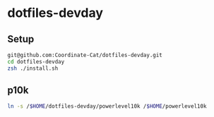 # dotfiles-devday

## Setup

```bash
git@github.com:Coordinate-Cat/dotfiles-devday.git
cd dotfiles-devday
zsh ./install.sh
```

## p10k

```bash
ln -s /$HOME/dotfiles-devday/powerlevel10k /$HOME/powerlevel10k
```

